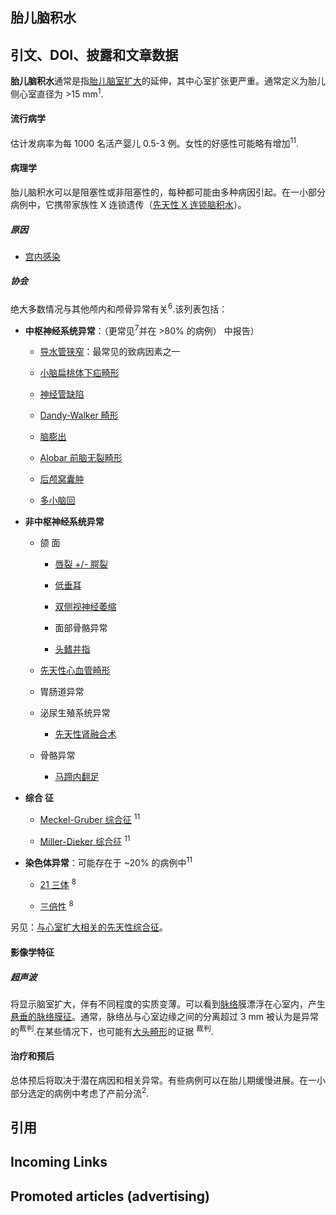 ## 胎儿脑积水

## 引文、DOI、披露和文章数据

**胎儿脑积水**通常是指[胎儿脑室扩大](https://radiopaedia.org/articles/fetal-ventriculomegaly)的延伸，其中心室扩张更严重。通常定义为胎儿侧心室直径为 >15 mm<sup _msttexthash="4459" _msthash="338">1</sup>.

#### 流行病学

估计发病率为每 1000 名活产婴儿 0.5-3 例。女性的好感性可能略有增加<sup _msttexthash="9555" _msthash="342">11</sup>.

#### 病理学

胎儿脑积水可以是阻塞性或非阻塞性的，每种都可能由多种病因引起。在一小部分病例中，它携带家族性 X 连锁遗传（[先天性 X 连锁脑积水](https://radiopaedia.org/articles/missing?article%5Btitle%5D=congenital-x-linked-hydrocephalus)）。

##### 原因

-   [宫内感染](https://radiopaedia.org/articles/in-utero-infection)
    

##### 协会

绝大多数情况与其他颅内和颅骨异常有关<sup _msttexthash="4914" _msthash="350">6</sup>.该列表包括：

-   **中枢神经系统异常**：（更常见<sup _msttexthash="5005" _msthash="353">7</sup>并在 >80% 的病例） 中报告）
    
    -   [导水管狭窄](https://radiopaedia.org/articles/aqueduct-stenosis)：最常见的致病因素之一
        
    -   [小脑扁桃体下疝畸形](https://radiopaedia.org/articles/chiari-malformations)
        
    -   [神经管缺陷](https://radiopaedia.org/articles/neural-tube-defects)
        
    -   [Dandy-Walker 畸形](https://radiopaedia.org/articles/dandy-walker-malformation-1)
        
    -   [脑膨出](https://radiopaedia.org/articles/encephalocele-1)
        
    -   [Alobar 前脑无裂畸形](https://radiopaedia.org/articles/alobar-holoprosencephaly)
        
    -   [后颅窝囊肿](https://radiopaedia.org/articles/missing?article%5Btitle%5D=posterior-fossa-cysts)
        
    -   [多小脑回](https://radiopaedia.org/articles/polymicrogyria)
        
-   **非中枢神经系统异常**
    
    -   颌 面
        
        -   [唇裂 +/- 腭裂](https://radiopaedia.org/articles/cleft-lip-and-palate)
            
        -   [低垂耳](https://radiopaedia.org/articles/low-set-ears)
            
        -   [双侧视神经萎缩](https://radiopaedia.org/articles/missing?article%5Btitle%5D=bilteral-optic-atrophy)
            
        -   面部骨骼异常
            
        -   [头鳍并指](https://radiopaedia.org/articles/acrocephalosyndactyly)
            
    -   [先天性心血管畸形](https://radiopaedia.org/articles/congenital-cardiovascular-anomalies)
        
    -   胃肠道异常
        
    -   泌尿生殖系统异常
        
        -   [先天性肾融合术](https://radiopaedia.org/articles/missing?article%5Btitle%5D=congenital-renal-fusion)
            
    -   骨骼异常
        
        -   [马蹄内翻足](https://radiopaedia.org/articles/congenital-talipes-equinovarus)
            
-   **综合 征**
    
    -   [Meckel-Gruber 综合征](https://radiopaedia.org/articles/meckel-gruber-syndrome) <sup _msttexthash="9555" _msthash="378">11</sup>
        
    -   [Miller-Dieker 综合征](https://radiopaedia.org/articles/miller-dieker-syndrome) <sup _msttexthash="9555" _msthash="380">11</sup>
        
-   **染色体异常**：可能存在于 ~20% 的病例中<sup _msttexthash="9555" _msthash="382">11</sup>
    
    -   [21 三体](https://radiopaedia.org/articles/down-syndrome) <sup _msttexthash="5096" _msthash="384">8</sup>
        
    -   [三倍性](https://radiopaedia.org/articles/triploidy) <sup _msttexthash="5096" _msthash="386">8</sup>
        

另见：[与心室扩大相关的先天性综合征](https://radiopaedia.org/articles/congenital-syndromes-associated-with-enlarged-ventricles)。

#### 影像学特征

##### 超声波

将显示脑室扩大，伴有不同程度的实质变薄。可以看到[脉络](https://radiopaedia.org/articles/choroid-plexus "Choroid plexus")膜漂浮在心室内，产生[悬垂的脉络膜征](https://radiopaedia.org/articles/missing?article%5Btitle%5D=dangling-choroid-sign)。通常，脉络丛与心室边缘之间的分离超过 3 mm 被认为是异常的<sup _msttexthash="5372731" _msthash="391">裁判</sup>.在某些情况下，也可能有[大头畸形](https://radiopaedia.org/articles/macrocephaly)的证据 <sup _msttexthash="5372731" _msthash="393">裁判</sup>.

#### 治疗和预后

总体预后将取决于潜在病因和相关异常。有些病例可以在胎儿期缓慢进展。在一小部分选定的病例中考虑了产前分流<sup _msttexthash="4550" _msthash="397">2</sup>.

## 引用

## Incoming Links

## Promoted articles (advertising)